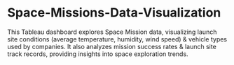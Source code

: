 # Space-Missions-Data-Visualization
This Tableau dashboard explores Space Mission data, visualizing launch site conditions (average temperature, humidity, wind speed) &amp; vehicle types used by companies. It also analyzes mission success rates &amp; launch site track records, providing insights into space exploration trends. 
